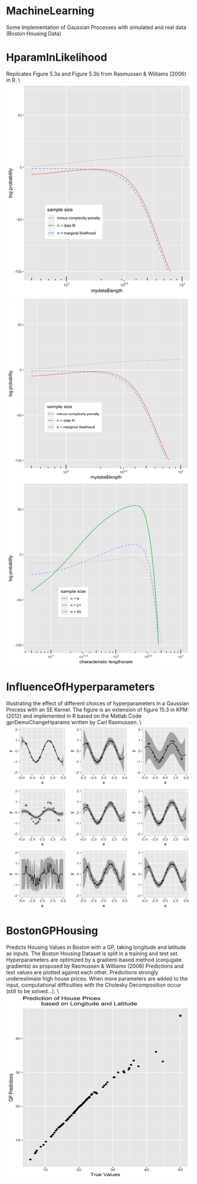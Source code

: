 # MachineLearning
Some Implementation of Gaussian Processes with simulated and real data (Boston Housing Data)

# HparamInLikelihood
Replicates Figure 5.3a and Figure 5.3b from Rasmussen & Williams (2006) in R.
\\
<img src="Rasmussen53a.jpg" width="1200">
<img src="https://github.com/clarahoffmann/MachineLearning/blob/master/Rasmussen53a.jpg" align="center" height="500" width="500">
<img src="https://github.com/clarahoffmann/MachineLearning/blob/master/Rasmussen53b.jpg" align="center" height="500" width="500">


# InfluenceOfHyperparameters
Illustrating the effect of different choices of hyperparameters in a Gaussian Process with an SE Kernel. The figure is an extension of figure 15.3 in KPM (2012) and implemented in R based on the Matlab Code gprDemoChangeHparams written by Carl Rasmussen.
\\
<img src="https://github.com/clarahoffmann/MachineLearning/blob/master/noisyhyper.jpg" align="center" height="500" width="500">



# BostonGPHousing
Predicts Housing Values in Boston with a GP, taking longitude and latitude as inputs. The Boston Housing Dataset is split in a training and test set. Hyperparameters are optimized by a gradient-based method (conjugate gradients) as proposed by Rasmussen & Williams (2006)
Predictions and test values are plotted against each other. Predictions strongly underestimate high house prices. When more parameters are added to the input, computational difficulties with the Cholesky Decomposition occur (still to be solved...).
\\
<img src="https://github.com/clarahoffmann/MachineLearning/blob/master/prediction.jpg" align="center" height="500" width="500">
